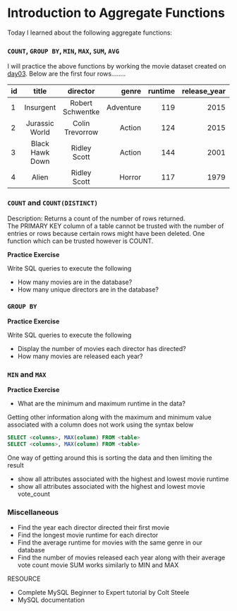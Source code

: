 # Introduction to Aggregate Functions

Today I learned about the following aggregate functions:
### `COUNT`, `GROUP BY`, `MIN`, `MAX`, `SUM`, `AVG`

I will practice the above functions by working the movie dataset created on [day03](https://github.com/Oyebamiji-Micheal/100-Days-of-SQL-Beginner-to-Advance/tree/master/Log/days/day03). Below are the first four rows........

| id | title | director | genre | runtime | release_year | vote_count |
|:---|:------------------------:|:-----------------:|----------------:|--------:|-------------:|-----------:|
| 1 | Insurgent | Robert Schwentke | Adventure | 119 | 2015 | 2480 |
| 2 | Jurassic World | Colin Trevorrow | Action | 124 | 2015 | 5562 |
| 3 | Black Hawk Down | Ridley Scott | Action | 144 | 2001 | 1201 |
| 4 | Alien | Ridley Scott | Horror | 117 | 1979 | 2724 |


### `COUNT` and `COUNT(DISTINCT)`

Description: Returns a count of the number of rows returned. <br>
The PRIMARY KEY column of a table cannot be trusted with the number of entries or rows because certain rows might have been deleted. One function which can be trusted however is COUNT.<br>

**Practice Exercise**

Write SQL queries to execute the following

- How many movies are in the database?
- How many unique directors are in the database?

### `GROUP BY`

**Practice Exercise**

Write SQL queries to execute the following

- Display the number of movies each director has directed?
- How many movies are released each year?

### `MIN` and `MAX`

**Practice Exercise**

- What are the minimum and maximum runtime in the data?

Getting other information along with the maximum and minimum value associated with a column does not work using the syntax below

```SQL
SELECT <columns>, MAX(column) FROM <table>
SELECT <columns>, MAX(column) FROM <table>
```

One way of getting around this is sorting the data and then limiting the result

- show all attributes associated with the highest and lowest movie runtime
- show all attributes associated with the highest and lowest movie vote_count

### Miscellaneous 

- Find the year each director directed their first movie
- Find the longest movie runtime for each director
- Find the average runtime for movies with the same genre in our database
- Find the number of movies released each year along with their average vote count
  movie
  SUM works similarly to MIN and MAX

RESOURCE

- Complete MySQL Beginner to Expert tutorial by Colt Steele
- MySQL documentation
